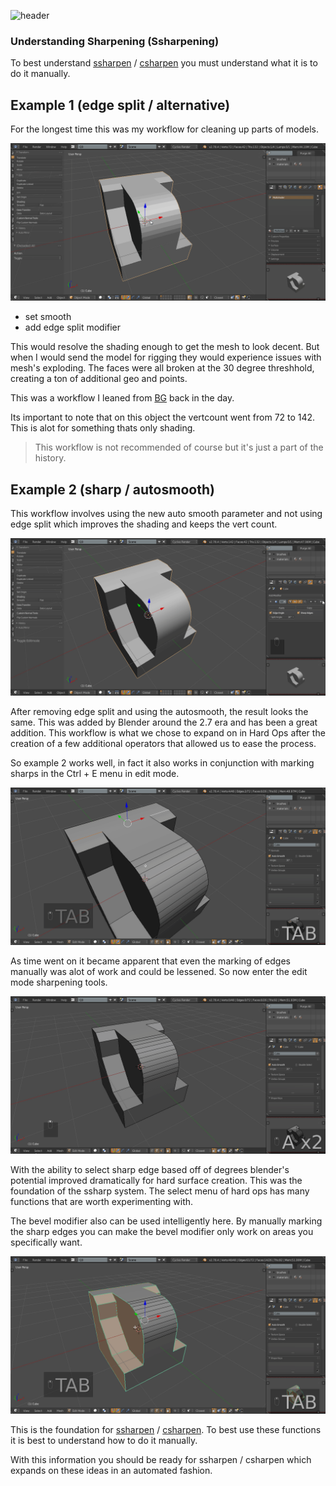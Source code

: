 ![header](img/banner.gif)

### Understanding Sharpening (Ssharpening)

To best understand [ssharpen](ssharpen.md) / [csharpen](csharpen.md) you must understand what it is to do it manually.

## Example 1 (edge split / alternative)
For the longest time this was my workflow for cleaning up parts of models.

![un](img/und_sharp/und1.gif)

- set smooth
- add edge split modifier

This would resolve the shading enough to get the mesh to look decent. But when I would send the model for rigging they would experience issues with mesh's exploding. The faces were all broken at the 30 degree threshhold, creating a ton of additional geo and points.

This was a workflow I leaned from [BG](http://www.blenderguru.com/) back in the day.

Its important to note that on this object the vertcount went from 72 to 142. This is alot for something thats only shading.

> This workflow is not recommended of course but it's just a part of the history.

## Example 2 (sharp / autosmooth)
This workflow involves using the new auto smooth parameter and not using edge split which improves the shading and keeps the vert count.

![un](img/und_sharp/und2.gif)

After removing edge split and using the autosmooth, the result looks the same. This was added by Blender around the 2.7 era and has been a great addition. This workflow is what we chose to expand on in Hard Ops after the creation of a few additional operators that allowed us to ease the process.

So example 2 works well, in fact it also works in conjunction with marking sharps in the Ctrl + E menu in edit mode.

![un](img/und_sharp/und3.gif)

As time went on it became apparent that even the marking of edges manually was alot of work and could be lessened. So now enter the edit mode sharpening tools.

![un](img/und_sharp/und4.gif)

With the ability to select sharp edge based off of degrees blender's potential improved dramatically for hard surface creation. This was the foundation of the ssharp system. The select menu of hard ops has many functions that are worth experimenting with.

The bevel modifier also can be used intelligently here. By manually marking the sharp edges you can make the bevel modifier only work on areas you specifically want.

![un](img/und_sharp/und5.gif)

This is the foundation for [ssharpen](ssharpen.md) / [csharpen](csharpen.md). To best use these functions it is best to understand how to do it manually.

With this information you should be ready for ssharpen / csharpen which expands on these ideas in an automated fashion.
